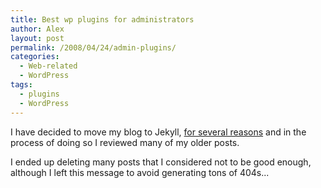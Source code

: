```yaml
---
title: Best wp plugins for administrators
author: Alex
layout: post
permalink: /2008/04/24/admin-plugins/
categories:
  - Web-related
  - WordPress
tags:
  - plugins
  - WordPress
---
```

 

I have decided to move my blog to Jekyll, [for several reasons](http://carlboettiger.info/2012/05/01/Jekyll-vs-Wordpress.html) and in the process of doing so I reviewed many of my older posts.

I ended up deleting many posts that I considered not to be good enough, although I left this message to avoid generating tons of 404s... 